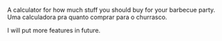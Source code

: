 A calculator for how much stuff you should buy for your barbecue party.
Uma calculadora pra quanto comprar para o churrasco.

I will put more features in future.